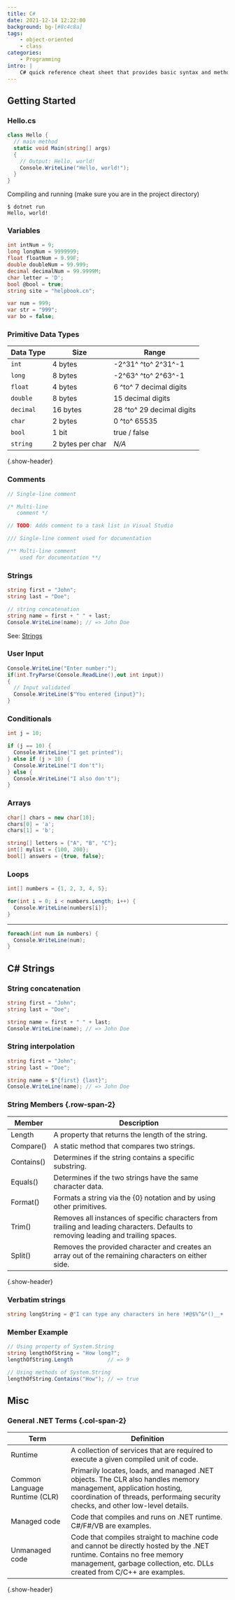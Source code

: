```yaml
---
title: C#
date: 2021-12-14 12:22:00
background: bg-[#8c4c8a]
tags:
    - object-oriented
    - class
categories:
    - Programming
intro: |
    C# quick reference cheat sheet that provides basic syntax and methods.
---
```



Getting Started
--------

### Hello.cs
```cs
class Hello {
  // main method
  static void Main(string[] args)
  {
    // Output: Hello, world!
    Console.WriteLine("Hello, world!");
  }
}
```
Compiling and running (make sure you are in the project directory)
```shell script
$ dotnet run
Hello, world!
```


### Variables
```cs
int intNum = 9;
long longNum = 9999999;
float floatNum = 9.99F;
double doubleNum = 99.999;
decimal decimalNum = 99.9999M;
char letter = 'D';
bool @bool = true;
string site = "helpbook.cn";

var num = 999;
var str = "999";
var bo = false;
```


### Primitive Data Types 
| Data Type | Size             | Range                   |
| --------- | ---------------- | ----------------------- |
| `int`     | 4 bytes          | -2^31^ ^to^ 2^31^-1     |
| `long`    | 8 bytes          | -2^63^ ^to^ 2^63^-1     |
| `float`   | 4 bytes          | 6 ^to^ 7 decimal digits   |
| `double`  | 8 bytes          | 15 decimal digits       |
| `decimal` | 16 bytes         | 28 ^to^ 29 decimal digits |
| `char`    | 2 bytes          | 0 ^to^ 65535            |
| `bool`    | 1 bit            | true / false            |
| `string`  | 2 bytes per char | _N/A_                   |
{.show-header}



### Comments
```cs
// Single-line comment

/* Multi-line 
   comment */

// TODO: Adds comment to a task list in Visual Studio

/// Single-line comment used for documentation

/** Multi-line comment 
    used for documentation **/

```


### Strings
```cs
string first = "John";
string last = "Doe";

// string concatenation
string name = first + " " + last;
Console.WriteLine(name); // => John Doe
```
See: [Strings](#c-strings)

### User Input
```cs
Console.WriteLine("Enter number:");
if(int.TryParse(Console.ReadLine(),out int input))
{
  // Input validated
  Console.WriteLine($"You entered {input}");
}
```


### Conditionals
```cs
int j = 10;

if (j == 10) {
  Console.WriteLine("I get printed");
} else if (j > 10) {
  Console.WriteLine("I don't");
} else {
  Console.WriteLine("I also don't");
}
```


### Arrays
```cs
char[] chars = new char[10];
chars[0] = 'a';
chars[1] = 'b';

string[] letters = {"A", "B", "C"};
int[] mylist = {100, 200};
bool[] answers = {true, false};
```


### Loops
```cs
int[] numbers = {1, 2, 3, 4, 5};

for(int i = 0; i < numbers.Length; i++) {
  Console.WriteLine(numbers[i]);
}
```
---
```cs
foreach(int num in numbers) {
  Console.WriteLine(num);
}
```





C# Strings
----------------

### String concatenation
```cs
string first = "John";
string last = "Doe";

string name = first + " " + last;
Console.WriteLine(name); // => John Doe
```

### String interpolation
```cs
string first = "John";
string last = "Doe";

string name = $"{first} {last}";
Console.WriteLine(name); // => John Doe
```

### String Members {.row-span-2}
| Member      | Description |
|------------ |-------------|
| Length      | A property that returns the length of the string.         |
| Compare()   | A static method that compares two strings.  |
| Contains()  | Determines if the string contains a specific substring. |
| Equals()    | Determines if the two strings have the same character data. |
| Format()    | Formats a string via the {0} notation and by using other primitives. |
| Trim()      | Removes all instances of specific characters from trailing and leading characters. Defaults to removing leading and trailing spaces. |
| Split()     | Removes the provided character and creates an array out of the remaining characters on either side. |
{.show-header}


### Verbatim strings
```cs {.wrap}
string longString = @"I can type any characters in here !#@$%^&*()__+ '' \n \t except double quotes and I will be taken literally. I even work with multiple lines.";
```


### Member Example
```cs
// Using property of System.String
string lengthOfString = "How long?";
lengthOfString.Length           // => 9

// Using methods of System.String
lengthOfString.Contains("How"); // => true
```




Misc
-----------

### General .NET Terms {.col-span-2}

| Term       | Definition |
|------------|------------|
| Runtime | A collection of services that are required to execute a given compiled unit of code. |
| Common Language Runtime (CLR) | Primarily locates, loads, and managed .NET objects. The CLR also handles memory management, application hosting, coordination of threads, performaing security checks, and other low-level details. |
| Managed code | Code that compiles and runs on .NET runtime. C#/F#/VB are examples. |
| Unmanaged code | Code that compiles straight to machine code and cannot be directly hosted by the .NET runtime. Contains no free memory management, garbage collection, etc. DLLs created from C/C++ are examples. |
{.show-header}


